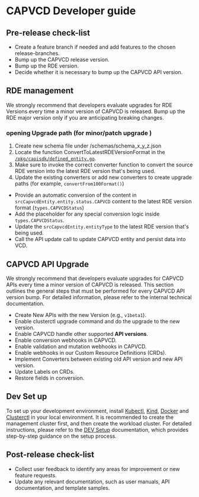 # CAPVCD Developer guide

## Pre-release check-list
* Create a feature branch if needed and add features to the chosen release-branches.
* Bump up the CAPVCD release version.
* Bump up the RDE version.
* Decide whether it is necessary to bump up the CAPVCD API version.

## RDE management
We strongly recommend that developers evaluate upgrades for RDE Versions every time a minor version of CAPVCD is released.
Bump up the RDE major version only if you are anticipating breaking changes.
### opening Upgrade path (for minor/patch upgrade )
1. Create new schema file under /schemas/schema_x_y_z.json
2. Locate the function ConvertToLatestRDEVersionFormat in the [`/pkg/capisdk/defined_entity.go`](pkg/capisdk/defined_entity.go).
3. Make sure to invoke the correct converter function to convert the source RDE version into the latest RDE version that's being used.
4. Update the existing converters or add new converters to create upgrade paths (for example, `convertFrom100Format()`)
- Provide an automatic conversion of the content in `srcCapvcdEntity.entity.status.CAPVCD` content to the latest RDE version format (`types.CAPVCDStatus`)
- Add the placeholder for any special conversion logic inside `types.CAPVCDStatus`.
- Update the `srcCapvcdEntity.entityType` to the latest RDE version that's being used.
- Call the API update call to update CAPVCD entity and persist data into VCD.

## CAPVCD API Upgrade
We strongly recommend that developers evaluate upgrades for CAPVCD APIs every time a minor version of CAPVCD is released. This section outlines the general steps that must be performed for every CAPVCD API version bump. For detailed information, please refer to the internal technical documentation.

* Create New APIs with the new Version (e.g., `v1beta1`).
* Enable clusterctl upgrade command and do the upgrade to the new version.
* Enable CAPVCD handle other supported **API versions**.
* Enable conversion webhooks in CAPVCD.
* Enable validation and mutation webhooks in CAPVCD.
* Enable webhooks in our Custom Resource Definitions (CRDs).
* Implement Converters between existing old API version and new API version.
* Update Labels on CRDs.
* Restore fields in conversion.


## Dev Set up
To set up your development environment, install [Kubectl](https://kubernetes.io/docs/tasks/tools/), [Kind](https://kind.sigs.k8s.io/), [Docker](https://www.docker.com/) and [Clusterctl](https://cluster-api.sigs.k8s.io/user/quick-start.html#install-clusterctl) in your local environment. It is recommended to create the management cluster first, and then create the workload cluster. For detailed instructions, please refer to the [DEV Setup](docs/QUICKSTART.md) documentation, which provides step-by-step guidance on the setup process.

## Post-release check-list
* Collect user feedback to identify any areas for improvement or new feature requests.
* Update any relevant documentation, such as user manuals, API documentation, and template samples.




